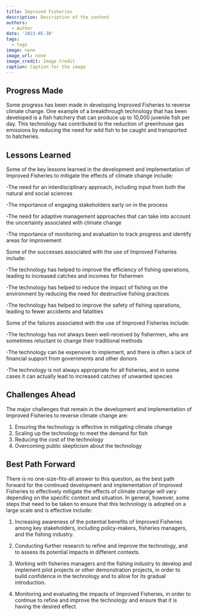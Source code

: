 ```yaml
---
title: Improved Fisheries
description: Description of the content
authors:
  - Author
date: '2023-05-30'
tags:
  - tags
image: none
image_url: none
image_credit: Image Credit
caption: Caption for the image
---
```


## Progress Made

Some progress has been made in developing Improved Fisheries to reverse climate change. One example of a breakthrough technology that has been developed is a fish hatchery that can produce up to 10,000 juvenile fish per day. This technology has contributed to the reduction of greenhouse gas emissions by reducing the need for wild fish to be caught and transported to hatcheries.

## Lessons Learned

Some of the key lessons learned in the development and implementation of Improved Fisheries to mitigate the effects of climate change include:

-The need for an interdisciplinary approach, including input from both the natural and social sciences

-The importance of engaging stakeholders early on in the process

-The need for adaptive management approaches that can take into account the uncertainty associated with climate change

-The importance of monitoring and evaluation to track progress and identify areas for improvement

Some of the successes associated with the use of Improved Fisheries include:

-The technology has helped to improve the efficiency of fishing operations, leading to increased catches and incomes for fishermen

-The technology has helped to reduce the impact of fishing on the environment by reducing the need for destructive fishing practices

-The technology has helped to improve the safety of fishing operations, leading to fewer accidents and fatalities

Some of the failures associated with the use of Improved Fisheries include:

-The technology has not always been well-received by fishermen, who are sometimes reluctant to change their traditional methods

-The technology can be expensive to implement, and there is often a lack of financial support from governments and other donors

-The technology is not always appropriate for all fisheries, and in some cases it can actually lead to increased catches of unwanted species

## Challenges Ahead

The major challenges that remain in the development and implementation of Improved Fisheries to reverse climate change are:

1. Ensuring the technology is effective in mitigating climate change
2. Scaling up the technology to meet the demand for fish
3. Reducing the cost of the technology
4. Overcoming public skepticism about the technology

## Best Path Forward

There is no one-size-fits-all answer to this question, as the best path forward for the continued development and implementation of Improved Fisheries to effectively mitigate the effects of climate change will vary depending on the specific context and situation. In general, however, some steps that need to be taken to ensure that this technology is adopted on a large scale and is effective include:

1. Increasing awareness of the potential benefits of Improved Fisheries among key stakeholders, including policy-makers, fisheries managers, and the fishing industry.

2. Conducting further research to refine and improve the technology, and to assess its potential impacts in different contexts.

3. Working with fisheries managers and the fishing industry to develop and implement pilot projects or other demonstration projects, in order to build confidence in the technology and to allow for its gradual introduction.

4. Monitoring and evaluating the impacts of Improved Fisheries, in order to continue to refine and improve the technology and ensure that it is having the desired effect.
